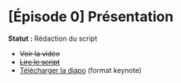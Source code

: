 # [Épisode 0] Présentation

**Statut :** Rédaction du script

* ~~Voir la vidéo~~
* ~~[Lire le script](https://github.com/SailsToDoAppTutorial/Francais/blob/master/Ep0/SCRIPT.md#Épisode-0-présentation)~~
* [Télécharger la diapo](https://github.com/SailsToDoAppTutorial/Francais/blob/master/Ep0/SailsToDoApp-Ep0.key) (format keynote)